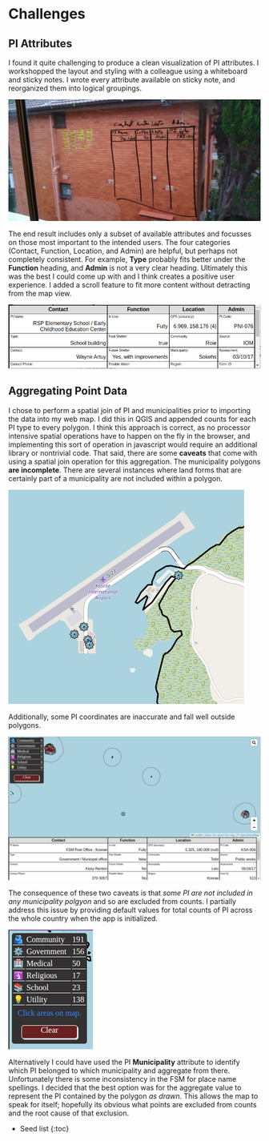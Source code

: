 # Challenges
## PI Attributes
I found it quite challenging to produce a clean visualization of PI attributes. I workshopped the layout and styling with a colleague using a whiteboard and sticky notes. I wrote every attribute available on sticky note, and reorganized them into logical groupings.

![](./assets/images/Mock-up%20PI%20Table%2020221126_195503.jpg)

The end result includes only a subset of available attributes and focusses on those most important to the intended users. The four categories (Contact, Function, Location, and Admin) are helpful, but perhaps not completely consistent. For example, **Type** probably fits better under the **Function** heading, and **Admin** is not a very clear heading. Ultimately this was the best I could come up with and I think creates a positive user experience. I added a scroll feature to fit more content without detracting from the map view.

![](./assets/images/PI%20attributes%20table%202022-11-30%2011-05-57.png)

## Aggregating Point Data
I chose to perform a spatial join of PI and municipalities prior to importing the data into my web map. I did this in QGIS and appended counts for each PI type to every polygon. I think this approach is correct, as no processor intensive spatial operations have to happen on the fly in the browser, and implementing this sort of operation in javascript would require an additional library or nontrivial code. That said, there are some **caveats** that come with using a spatial join operation for this aggregation. The municipality polygons **are incomplete**. There are several instances where land forms that are certainly part of a municipality are not included within a polygon.

![](./assets/images/Excluded%20landforms%202022-11-30%2011-19-52.png)

Additionally, some PI coordinates are inaccurate and fall well outside polygons.

![](./assets/images/Inaccurate%20location%202022-11-30%2011-21-18.png)

The consequence of these two caveats is that *some PI are not included in any municipality polgyon* and so are excluded from counts. I partially address this issue by providing default values for total counts of PI across the whole country when the app is initialized.

![](./assets/images/Legend%20default%202022-11-30%2011-18-43.png)

Alternatively I could have used the PI **Municipality** attribute to identify which PI belonged to which municipality and aggregate from there. Unfortunately there is some inconsistency in the FSM for place name spellings. I decided that the best option was for the aggregate value to represent the PI contained by the polygon *as drawn*. This allows the map to speak for itself; hopefully its obvious what points are excluded from counts and the root cause of that exclusion.

* Seed list
{:toc}

